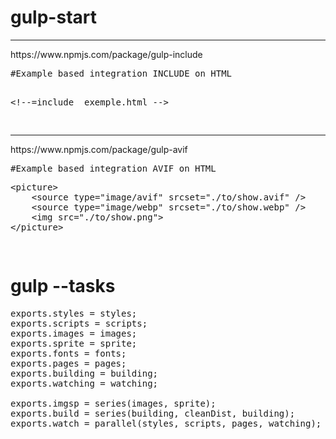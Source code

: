 # gulp-start
<hr>
<span>https://www.npmjs.com/package/gulp-include</span>
<pre>
#Example based integration INCLUDE on HTML 

<div class="highlight highlight-text-html-basic notranslate position-relative overflow-auto" dir="auto"><pre><span class="pl-c">&lt;!--=include _exemple.html --&gt;</span></pre><div class="zeroclipboard-container position-absolute right-0 top-0">
</pre>
<hr>
<span>https://www.npmjs.com/package/gulp-avif</span>
<pre>
#Example based integration AVIF on HTML
<div class="highlight highlight-text-html-basic notranslate position-relative overflow-auto" dir="auto"><pre><span class="pl-kos">&lt;</span><span class="pl-ent">picture</span><span class="pl-kos">&gt;</span>
    <span class="pl-kos">&lt;</span><span class="pl-ent">source</span> <span class="pl-c1">type</span>="<span class="pl-s">image/avif</span>" <span class="pl-c1">srcset</span>="<span class="pl-s">./to/show.avif</span>" /&gt;
    <span class="pl-kos">&lt;</span><span class="pl-ent">source</span> <span class="pl-c1">type</span>="<span class="pl-s">image/webp</span>" <span class="pl-c1">srcset</span>="<span class="pl-s">./to/show.webp</span>" /&gt;
    <span class="pl-kos">&lt;</span><span class="pl-ent">img</span> <span class="pl-c1">src</span>="<span class="pl-s">./to/show.png</span>"<span class="pl-kos">&gt;</span>
<span class="pl-kos">&lt;/</span><span class="pl-ent">picture</span><span class="pl-kos">&gt;</span></pre><div class="zeroclipboard-container position-absolute right-0 top-0">
</pre>



# gulp --tasks
<pre>
exports.styles = styles;
exports.scripts = scripts;
exports.images = images;
exports.sprite = sprite;
exports.fonts = fonts;
exports.pages = pages;
exports.building = building;
exports.watching = watching;

exports.imgsp = series(images, sprite);
exports.build = series(building, cleanDist, building);
exports.watch = parallel(styles, scripts, pages, watching);
</pre>
